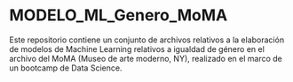 # MODELO_ML_Genero_MoMA
Este repositorio contiene un conjunto de archivos relativos a la elaboración de modelos de Machine Learning relativos a igualdad de género en el archivo del MoMA (Museo de arte moderno, NY), realizado en el marco de un bootcamp de Data Science.
